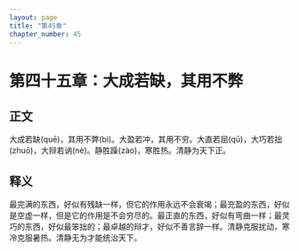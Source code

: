 ```yaml
---
layout: page
title: "第45章"
chapter_number: 45
---
```


# 第四十五章：大成若缺，其用不弊

## 正文
大成若缺(quē)，其用不弊(bì)。大盈若冲，其用不穷。大直若屈(qū)，大巧若拙(zhuō)，大辩若讷(nè)。静胜躁(zào)，寒胜热。清静为天下正。

## 释义
最完满的东西，好似有残缺一样，但它的作用永远不会衰竭；最充盈的东西，好似是空虚一样，但是它的作用是不会穷尽的。最正直的东西，好似有弯曲一样；最灵巧的东西，好似最笨拙的；最卓越的辩才，好似不善言辞一样。清静克服扰动，寒冷克服暑热。清静无为才能统治天下。